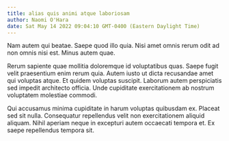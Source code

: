 ```yaml
---
title: alias quis animi atque laboriosam
author: Naomi O'Hara
date: Sat May 14 2022 09:04:10 GMT-0400 (Eastern Daylight Time)
---
```

Nam autem qui beatae. Saepe quod illo quia. Nisi amet omnis rerum odit ad non omnis nisi est. Minus autem quae.

 Rerum sapiente quae mollitia doloremque id voluptatibus quas. Saepe fugit velit praesentium enim rerum quia. Autem iusto ut dicta recusandae amet qui voluptas atque. Et quidem voluptas suscipit. Laborum autem perspiciatis sed impedit architecto officia. Unde cupiditate exercitationem ab nostrum voluptatem molestiae commodi.

 Qui accusamus minima cupiditate in harum voluptas quibusdam ex. Placeat sed sit nulla. Consequatur repellendus velit non exercitationem aliquid aliquam. Nihil aperiam neque in excepturi autem occaecati tempora et. Ex saepe repellendus tempora sit.
